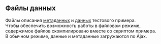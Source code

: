 ## Файлы данных
Файлы описания [метаданных](#obj=0151&view=js) и [данных](#obj=0152&view=js) тестового примера.<br />
Чтобы обеспечить возможность работы в файловом режиме, содержимое файлов скомпилировано вместе со скриптом примера.<br />
В обычном режиме, данные и метаданные загружаются по Ajax.
